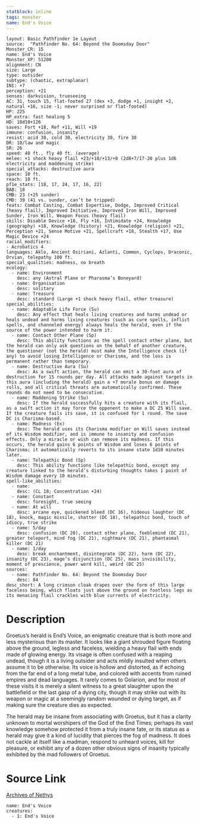 ```yaml
---
statblock: inline
tags: monster
name: End's Voice
---
```

```statblock
layout: Basic Pathfinder 1e Layout
source:  "Pathfinder No. 64: Beyond the Doomsday Door"
Monster_CR: 15
name: End's Voice
Monster_XP: 51200
alignment: CN
size: Large
type: outsider
subtype: (chaotic, extraplanar)
INI: +7
perception: +21
senses: darkvision, trueseeing
AC: 31, touch 15, flat-footed 27 (dex +3, dodge +1, insight +2, natural +16, size -1; never surprised or flat-footed)
HP: 225
HP_extra: fast healing 5
HD: 18d10+126
saves: Fort +18, Ref +11, Will +19
immune: confusion, insanity
resist: acid 30, cold 30, electricity 30, fire 30
DR: 10/law and magic
SR: 26
speed: 40 ft., fly 40 ft. (average)
melee: +1 shock heavy flail +23/+18/+13/+8 (2d8+7/17-20 plus 1d6 electricity and maddening strike)
special_attacks: destructive aura
space: 10 ft.
reach: 10 ft.
pf1e_stats: [18, 17, 24, 17, 16, 22]
BAB: 18
CMB: 23 (+25 sunder)
CMD: 39 (41 vs. sunder, can’t be tripped)
feats: Combat Casting, Combat Expertise, Dodge, Improved Critical (heavy flail), Improved Initiative, Improved Iron Will, Improved Sunder, Iron Will, Weapon Focus (heavy flail)
skills: Disable Device +18, Fly +16, Intimidate +24, Knowledge (geography) +18, Knowledge (history) +21, Knowledge (religion) +21, Perception +21, Sense Motive +21, Spellcraft +18, Stealth +17, Use Magic Device +24
racial_modifiers:
- Acrobatics 4
languages: Aklo, Ancient Osiriani, Azlanti, Common, Cyclops, Draconic, Orvian, telepathy 100 ft.
special_qualities: madness, no breath
ecology:
  - name: Environment
    desc: any (Astral Plane or Pharasma’s Boneyard)
  - name: Organisation
    desc: solitary
  - name: Treasure
    desc: standard (Large +1 shock heavy flail, other treasure)
special_abilities:
  - name: Adaptable Life Force (Su)
    desc: Any effect that heals living creatures and harms undead or heals undead and harms living creatures (such as cure spells, inflict spells, and channeled energy) always heals the herald, even if the source of the power intended to harm it.
  - name: Contact Other Plane (Sp)
    desc: This ability functions as the spell contact other plane, but the herald can only ask questions on the behalf of another creature, the questioner (not the herald) must make the Intelligence check (if any) to avoid losing Intelligence or Charisma, and the loss is permanent rather than temporary.
  - name: Destructive Aura (Su)
    desc: As a swift action, the herald can emit a 30-foot aura of destruction for 15 rounds per day. All attacks made against targets in this aura (including the herald) gain a +7 morale bonus on damage rolls, and all critical threats are automatically confirmed. These rounds do not need to be consecutive.
  - name: Maddening Strike (Su)
    desc: If the herald successfully hits a creature with its flail, as a swift action it may force the opponent to make a DC 25 Will save. If the creature fails its save, it is confused for 1 round. The save DC is Charisma-based.
  - name: Madness (Ex)
    desc: The herald uses its Charisma modifier on Will saves instead of its Wisdom modifier, and is immune to insanity and confusion effects. Only a miracle or wish can remove its madness. If this occurs, the herald gains 6 points of Wisdom and loses 6 points of Charisma; it automatically reverts to its insane state 1d10 minutes later.
  - name: Telepathic Bond (Sp)
    desc: This ability functions like telepathic bond, except any creature linked to the herald’s disturbing thoughts takes 1 point of Wisdom damage every 10 minutes.
spell-like_abilities:
  - name:
    desc: (CL 18; Concentration +24)
  - name: Constant
    desc: foresight, true seeing
  - name: At will
    desc: arcane eye, quickened bleed (DC 16), hideous laughter (DC 18), knock, magic missile, shatter (DC 18), telepathic bond, touch of idiocy, true strike
  - name: 5/day
    desc: confusion (DC 20), contact other plane, feeblemind (DC 21), greater teleport, mind fog (DC 21), nightmare (DC 21), phantasmal killer (DC 21)
  - name: 1/day
    desc: break enchantment, disintegrate (DC 22), harm (DC 22), insanity (DC 23), mage’s disjunction (DC 25), mass invisibility, moment of prescience, power word kill, weird (DC 25)
sources:
  - name: Pathfinder No. 64: Beyond the Doomsday Door
    desc: 84
desc_short: A long crimson cloak drapes over the form of this large faceless being, which floats just above the ground on footless legs as its menacing flail crackles with blue currents of electricity.
```
# Description
Groetus’s herald is End’s Voice, an enigmatic creature that is both more and less mysterious than its master. It looks like a giant shrouded figure floating above the ground, legless and faceless, wielding a heavy flail with ends made of glowing energy. Its visage is often confused with a reaping undead, though it is a living outsider and acts mildly insulted when others assume it to be otherwise. Its voice is hollow and distorted, as if echoing from the far end of a long metal tube, and colored with accents from ruined empires and dead languages. It rarely comes to Golarion, and for most of these visits it is merely a silent witness to a great slaughter upon the battlefield or the last gasp of a dying city, though it may strike out with its weapon or magic at a seemingly random wounded or dying target, as if making sure the creature dies as expected.

The herald may be insane from associating with Groetus, but it has a clarity unknown to mortal worshipers of the God of the End Times; perhaps its vast knowledge somehow protected it from a truly insane fate, or its status as a herald may give it a kind of lucidity that pierces the fog of madness. It does not cackle at itself like a madman, respond to unheard voices, kill for pleasure, or exhibit any of a dozen other obvious signs of insanity typically exhibited by the mad followers of Groetus.
# Source Link
[Archives of Nethys](https://aonprd.com/MonsterDisplay.aspx?ItemName=End%27s%20Voice)
```encounter-table
name: End's Voice
creatures:
  - 1: End's Voice
```

